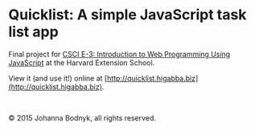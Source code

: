 # Quicklist: A simple JavaScript task list app

Final project for [CSCI E-3: Introduction to Web Programming Using JavaScript](https://www.extension.harvard.edu/academics/courses/introduction-web-programming-using-javascript/24095) at the Harvard Extension School.

View it (and use it!) online at [http://quicklist.higabba.biz](http://quicklist.higabba.biz).

<br>

&copy; 2015 Johanna Bodnyk, all rights reserved.
